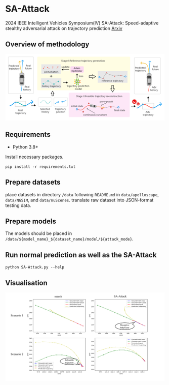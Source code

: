 # SA-Attack
2024 IEEE Intelligent Vehicles Symposium(IV) SA-Attack: Speed-adaptive stealthy adversarial attack on trajectory prediction
[Arxiv](https://arxiv.org/abs/2404.12612)
## Overview of methodology
![SA-Attack](img/Method_Overview.jpeg)
## Requirements

* Python 3.8+

Install necessary packages.
```
pip install -r requirements.txt
```
## Prepare datasets
place datasets in directory `/data` following `README.md` in `data/apolloscape`, `data/NGSIM`, and `data/nuScenes`.
translate raw dataset into JSON-format testing data.

## Prepare models
The models should be placed in `/data/${model_name}_${dataset_name}/model/${attack_mode}`.

## Run normal prediction as well as the SA-Attack
```
python SA-Attack.py --help
```
## Visualisation
![Visualisation](img/Method_effectiveness.jpeg)
